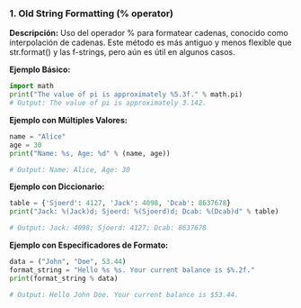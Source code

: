 ### 1. Old String Formatting (% operator)

**Descripción:** Uso del operador % para formatear cadenas, conocido como interpolación de cadenas. Este método es más antiguo y menos flexible que str.format() y las f-strings, pero aún es útil en algunos casos.

**Ejemplo Básico:**

```python
import math
print("The value of pi is approximately %5.3f." % math.pi)
# Output: The value of pi is approximately 3.142.
```

**Ejemplo con Múltiples Valores:**

```python
name = "Alice"
age = 30
print("Name: %s, Age: %d" % (name, age))

# Output: Name: Alice, Age: 30
```

**Ejemplo con Diccionario:**

```python
table = {'Sjoerd': 4127, 'Jack': 4098, 'Dcab': 8637678}
print("Jack: %(Jack)d; Sjoerd: %(Sjoerd)d; Dcab: %(Dcab)d" % table)

# Output: Jack: 4098; Sjoerd: 4127; Dcab: 8637678
```

**Ejemplo con Especificadores de Formato:**

```python
data = ("John", "Doe", 53.44)
format_string = "Hello %s %s. Your current balance is $%.2f."
print(format_string % data)

# Output: Hello John Doe. Your current balance is $53.44.
```
